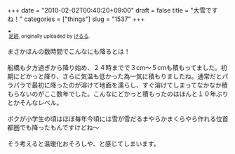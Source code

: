 +++
date = "2010-02-02T00:40:20+09:00"
draft = false
title = "大雪ですね！"
categories = ["things"]
slug = "1537"
+++


<div style="text-align: left; padding: 3px;">
<a href="http://www.flickr.com/photos/keruru/4321778289/" title="photo sharing"><img src="http://farm3.static.flickr.com/2691/4321778289_3f81020c11.jpg" style="border: solid 2px #000000;" alt="" /></a>
<br />
<span style="font-size: 0.8em; margin-top: 0px;"><a href="http://www.flickr.com/photos/keruru/4321778289/">足跡</a>, originally uploaded by <a href="http://www.flickr.com/people/keruru/">けるる</a>.</span>
</div>
<p>
まさかほんの数時間でこんなにも降るとは！<br />
<br />
船橋も夕方過ぎから降り始め、２４時までで３cm〜５cmも積もってました。初期にどかっと降り、さらに気温も低かった為一気に積もりましたね。通常だとパラパラで最初に降ったのが溶けて地面を濡らし、すぐ溶けてしまってなかなか積もらないのがここ数年でした。こんなにどかっと積もったのはほんと１０年ぶりとかそんなレベル。<br />
<br />
ボクが小学生の頃はほぼ毎年今頃には雪が雪だるまやらかまくらやら作れる位首都圏でも降ったもんですけどね〜<br />
<br />
そう考えると温暖化おそろしや、と感じてしまいます。
</p>
